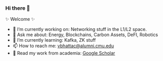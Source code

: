 ### Hi there 👋

✨ Welcome ✨
- 🔭 I’m currently working on: Networking stuff in the L1/L2 space.
- 💬 Ask me about: Energy, Blockchains, Carbon Assets, DeFI, Robotics
- 🌱 I’m currently learning: Kafka, ZK stuff
- 📫 How to reach me: vbhattac@alumni.cmu.edu
- 💬 Read my work from academia: [Google Scholar](https://scholar.google.co.in/citations?user=91OsIQYAAAAJ&hl=en)
